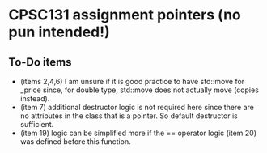 # CPSC131 assignment pointers (no pun intended!)

## To-Do items
- (items 2,4,6) I am unsure if it is good practice to have std::move for _price since, for double type, std::move does not actually move (copies instead). 
- (item 7) additional destructor logic is not required here since there are no attributes in the class that is a pointer. So default destructor is sufficient.
- (item 19) logic can be simplified more if the == operator logic (item 20) was defined before this function.
